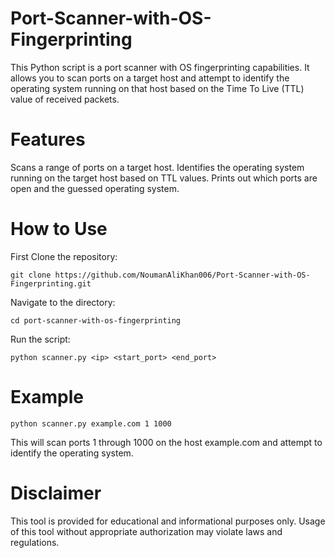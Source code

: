 # Port-Scanner-with-OS-Fingerprinting
This Python script is a port scanner with OS fingerprinting capabilities. It allows you to scan ports on a target host and attempt to identify the operating system running on that host based on the Time To Live (TTL) value of received packets.

# Features

  Scans a range of ports on a target host.
  Identifies the operating system running on the target host based on TTL values.
  Prints out which ports are open and the guessed operating system.
  
# How to Use

  First Clone the repository:
  
  ```git clone https://github.com/NoumanAliKhan006/Port-Scanner-with-OS-Fingerprinting.git```
  
  Navigate to the directory:
  
  ```cd port-scanner-with-os-fingerprinting```
  
  Run the script:
  
  ```python scanner.py <ip> <start_port> <end_port>```

# Example

  ```python scanner.py example.com 1 1000```
  
  This will scan ports 1 through 1000 on the host example.com and attempt to identify the operating system.

# Disclaimer
  
  This tool is provided for educational and informational purposes only. Usage of this tool without appropriate authorization may violate laws and regulations.
  
